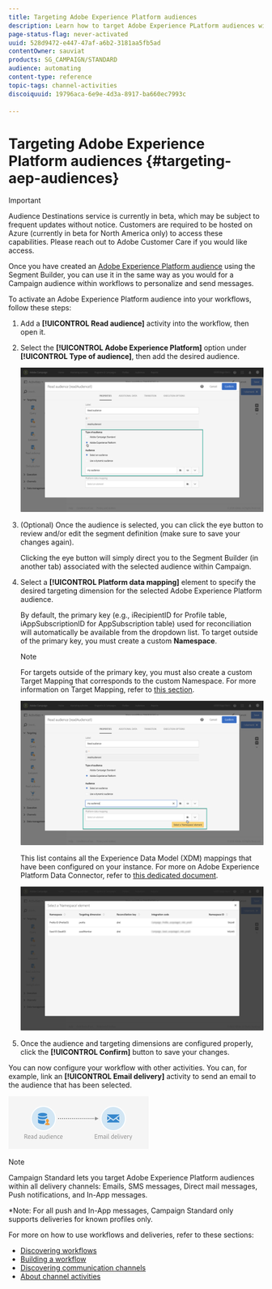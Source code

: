 ```yaml
---
title: Targeting Adobe Experience Platform audiences
description: Learn how to target Adobe Experience PLatform audiences within workflows.
page-status-flag: never-activated
uuid: 528d9472-e447-47af-a6b2-3181aa5fb5ad
contentOwner: sauviat
products: SG_CAMPAIGN/STANDARD
audience: automating
content-type: reference
topic-tags: channel-activities
discoiquuid: 19796aca-6e9e-4d3a-8917-ba660ec7993c

---
```


# Targeting Adobe Experience Platform audiences {#targeting-aep-audiences}

>[!IMPORTANT]
>
>Audience Destinations service is currently in beta, which may be subject to frequent updates without notice. Customers are required to be hosted on Azure (currently in beta for North America only) to access these capabilities. Please reach out to Adobe Customer Care if you would like access.

Once you have created an [Adobe Experience Platform audience](../../audiences/using/aep-about-audience-destinations-service.md) using the Segment Builder, you can use it in the same way as you would for a Campaign audience within workflows to personalize and send messages.

To activate an Adobe Experience Platform audience into your workflows, follow these steps:

1. Add a **[!UICONTROL Read audience]** activity into the workflow, then open it.

1. Select the **[!UICONTROL Adobe Experience Platform]** option under **[!UICONTROL Type of audience]**, then add the desired audience.

    ![](assets/aep_wkf_readaudience.png)

1. (Optional) Once the audience is selected, you can click the eye button to review and/or edit the segment definition (make sure to save your changes again).

    Clicking the eye button will simply direct you to the Segment Builder (in another tab) associated with the selected audience within Campaign.

1. Select a **[!UICONTROL Platform data mapping]** element to specify the desired targeting dimension for the selected Adobe Experience Platform audience.

    By default, the primary key (e.g., iRecipientID for Profile table, iAppSubscriptionID for AppSubscription table) used for reconciliation will automatically be available from the dropdown list. To target outside of the primary key, you must create a custom **Namespace**.

    >[!NOTE]
    >
    >For targets outside of the primary key, you must also create a custom Target Mapping that corresponds to the custom Namespace. For more information on Target Mapping, refer to [this section](../../administration/using/target-mappings-in-campaign.md).

    ![](assets/aep_wkf_readaudience_namespace.png)

    This list contains all the Experience Data Model (XDM) mappings that have been configured on your instance. For more on Adobe Experience Platform Data Connector, refer to [this dedicated document](../../developing/using/aep-about-data-connector.md).

    ![](assets/aep_wkf_readaudience_namespace2.png)

1. Once the audience and targeting dimensions are configured properly, click the **[!UICONTROL Confirm]** button to save your changes.

You can now configure your workflow with other activities. You can, for example, link an **[!UICONTROL Email delivery]** activity to send an email to the audience that has been selected.

![](assets/aep_wkf_email.png)

>[!NOTE]
>
>Campaign Standard lets you target Adobe Experience Platform audiences within all delivery channels: Emails, SMS messages, Direct mail messages, Push notifications, and In-App messages.
>
>*Note: For all push and In-App messages, Campaign Standard only supports deliveries for known profiles only.

For more on how to use workflows and deliveries, refer to these sections:

* [Discovering workflows](../../automating/using/get-started-workflows.md)
* [Building a workflow](../../automating/using/building-a-workflow.md)
* [Discovering communication channels](../../channels/using/get-started-communication-channels.md)
* [About channel activities](../../automating/using/about-channel-activities.md)
